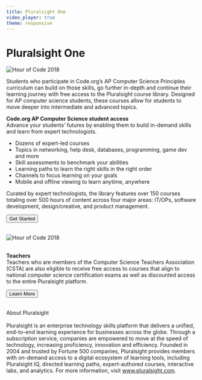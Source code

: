 ```yaml
---
title: Pluralsight One
video_player: true
theme: responsive
---
```


# Pluralsight One

![Hour of Code 2018](/images/fit-800/2018-hoc-272.jpg)

Students who participate in Code.org’s AP Computer Science Principles curriculum can build on those skills, go further in-depth and continue their learning journey with free access to the Pluralsight course library. Designed for AP computer science students, these courses allow for students to move deeper into intermediate and advanced topics. 

**Code.org AP Computer Science student access** <br>
Advance your students’ futures by enabling them to build in-demand skills and learn from expert technologists.

* Dozens of expert-led courses <br>
* Topics in networking, help desk, databases, programming, game dev and more <br>
* Skill assessments to benchmark your abilities <br>
* Learning paths to learn the right skills in the right order <br>
* Channels to focus learning on your goals <br>
* Mobile and offline viewing to learn anytime, anywhere <br>

Curated by expert technologists, the library features over 150 courses totaling over 500 hours of content across four major areas: IT/OPs, software development, design/creative, and product management.

[<button>Get Started</button>](https://www.pluralsightone.org/product/education) <br><br>

![Hour of Code 2018](/images/fit-800/2018-hoc-305.jpg)
<br><br>

**Teachers** <br>
Teachers who are members of the Computer Science Teachers Association (CSTA) are also eligible to receive free access to courses that align to national computer science certification exams as well as discounted access to the entire Pluralsight platform.

[<button>Learn More</button>](https://www.pluralsightone.org/product/education) <br><br>

About Pluralsight
<br><br>
Pluralsight is an enterprise technology skills platform that delivers a unified, end-to-end learning experience for businesses across the globe. Through a subscription service, companies are empowered to move at the speed of technology, increasing proficiency, innovation and efficiency. Founded in 2004 and trusted by Fortune 500 companies, Pluralsight provides members with on-demand access to a digital ecosystem of learning tools, including Pluralsight IQ, directed learning paths, expert-authored courses, interactive labs, and analytics. For more information, visit www.pluralsight.com.
